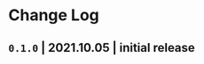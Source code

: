 Change Log
==========


`0.1.0` | 2021.10.05 | initial release
--------------------------------------

